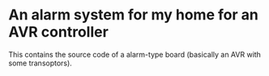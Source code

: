 An alarm system for my home for an AVR controller
=================================================

This contains the source code of a alarm-type board (basically an AVR with some transoptors).